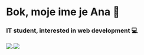 # Bok, moje ime je Ana 👋
### IT student, interested in web development 💻
<!-- <img  align="center" src="https://github-readme-stats.vercel.app/api/top-langs/?username=CroAnna&langs_count=8&title_color=ffffff&icon_color=bb2acf&text_color=daf7dc&bg_color=0E1818">
<img  align="center" src="https://github-readme-stats.vercel.app/api?username=CroAnna&&show_icons=true&title_color=ffffff&icon_color=bb2acf&text_color=daf7dc&bg_color=0E1818">
 -->
     
<a href="https://github.com/CroAnna/github-readme-stats">
  <img align="center" src="https://github-readme-stats.vercel.app/api/top-langs/?username=CroAnna&layout=compact&title_color=ffffff&icon_color=bb2acf&text_color=daf7dc&bg_color=0E1818" />
</a>
<a href="https://github.com/CroAnna/convoychat">
  <img align="center" src="https://github-readme-stats.vercel.app/api?username=CroAnna&&show_icons=true&title_color=ffffff&icon_color=bb2acf&text_color=daf7dc&bg_color=0E1818" />
</a>

<!--
**CroAnna/CroAnna** is a ✨ _special_ ✨ repository because its `README.md` (this file) appears on your GitHub profile.

Here are some ideas to get you started:

- 🔭 I’m currently working on ...
- 🌱 I’m currently learning ...
- 👯 I’m looking to collaborate on ...
- 🤔 I’m looking for help with ...
- 💬 Ask me about ...
- 📫 How to reach me: ...
- 😄 Pronouns: ...
- ⚡ Fun fact: ...
-->

